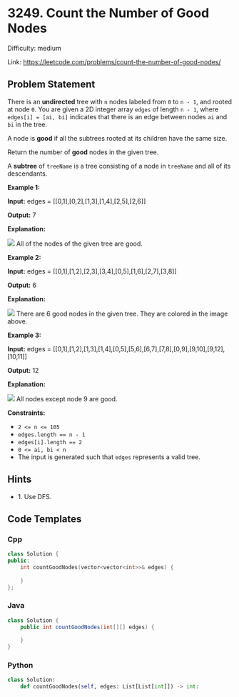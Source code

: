 # 3249. Count the Number of Good Nodes

Difficulty: medium

Link: https://leetcode.com/problems/count-the-number-of-good-nodes/

## Problem Statement

There is an **undirected** tree with `n` nodes labeled from `0` to `n - 1`, and rooted at node `0`. You are given a 2D integer array `edges` of length `n - 1`, where `edges[i] = [ai, bi]` indicates that there is an edge between nodes `ai` and `bi` in the tree.

A node is **good** if all the subtrees rooted at its children have the same size.

Return the number of **good** nodes in the given tree.

A **subtree** of `treeName` is a tree consisting of a node in `treeName` and all of its descendants.

**Example 1:**

**Input:** edges \= \[\[0,1],\[0,2],\[1,3],\[1,4],\[2,5],\[2,6]]

**Output:** 7

**Explanation:**

![](https://assets.leetcode.com/uploads/2024/05/26/tree1.png)
All of the nodes of the given tree are good.

**Example 2:**

**Input:** edges \= \[\[0,1],\[1,2],\[2,3],\[3,4],\[0,5],\[1,6],\[2,7],\[3,8]]

**Output:** 6

**Explanation:**

![](https://assets.leetcode.com/uploads/2024/06/03/screenshot-2024-06-03-193552.png)
There are 6 good nodes in the given tree. They are colored in the image above.

**Example 3:**

**Input:** edges \= \[\[0,1],\[1,2],\[1,3],\[1,4],\[0,5],\[5,6],\[6,7],\[7,8],\[0,9],\[9,10],\[9,12],\[10,11]]

**Output:** 12

**Explanation:**

![](https://assets.leetcode.com/uploads/2024/08/08/rob.jpg)
All nodes except node 9 are good.

**Constraints:**

* `2 <= n <= 105`
* `edges.length == n - 1`
* `edges[i].length == 2`
* `0 <= ai, bi < n`
* The input is generated such that `edges` represents a valid tree.

## Hints

- 1\. Use DFS.

## Code Templates

### Cpp
```cpp
class Solution {
public:
    int countGoodNodes(vector<vector<int>>& edges) {
        
    }
};
```

### Java
```java
class Solution {
    public int countGoodNodes(int[][] edges) {
        
    }
}
```

### Python
```python
class Solution:
    def countGoodNodes(self, edges: List[List[int]]) -> int:
        
```

